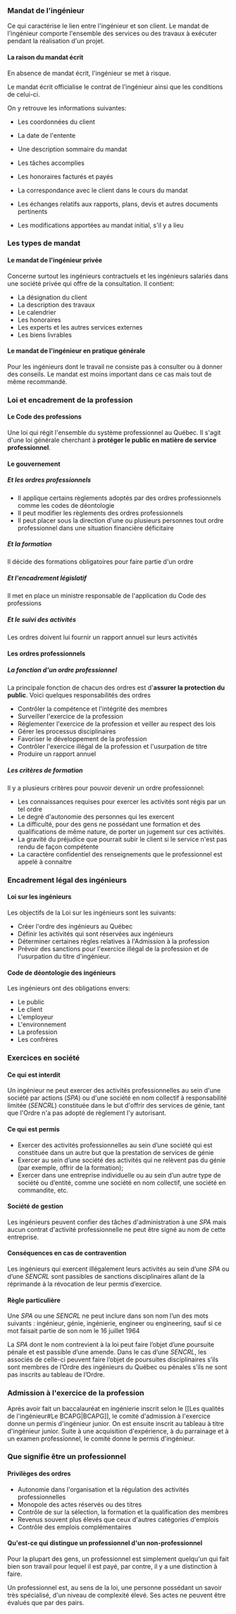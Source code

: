### Mandat de l'ingénieur
Ce qui caractérise le lien entre l'ingénieur et son client.
Le mandat de l'ingénieur comporte l'ensemble des services ou des travaux à exécuter pendant la réalisation d'un projet.

#### La raison du mandat écrit
En absence de mandat écrit, l'ingénieur se met à risque.

Le mandat écrit officialise le contrat de l'ingénieur ainsi que les conditions de celui-ci.

On y retrouve les informations suivantes:

- Les coordonnées du client

- La date de l'entente
- Une description sommaire du mandat
- Les tâches accomplies
- Les honoraires facturés et payés
- La correspondance avec le client dans le cours du mandat
- Les échanges relatifs aux rapports, plans, devis et autres documents pertinents
- Les modifications apportées au mandat initial, s'il y a lieu

### Les types de mandat
#### Le mandat de l'ingénieur privée
Concerne surtout les ingénieurs contractuels et les ingénieurs salariés dans une société privée qui offre de la consultation. Il contient:
- La désignation du client
- La description des travaux
- Le calendrier
- Les honoraires
- Les experts et les autres services externes
- Les biens livrables
#### Le mandat de l'ingénieur en pratique générale
Pour les ingénieurs dont le travail ne consiste pas à consulter ou à donner des conseils. Le mandat est moins important dans ce cas mais tout de même recommandé.

### Loi et encadrement de la profession
#### Le Code des professions
Une loi qui régit l'ensemble du système professionnel au Québec. Il s'agit d'une loi générale cherchant à **protéger le public en matière de service professionnel**.
#### Le gouvernement

##### Et les ordres professionnels
- Il applique certains règlements adoptés par des ordres professionnels comme les codes de déontologie
- Il peut modifier les règlements des ordres professionnels
- Il peut placer sous la direction d'une ou plusieurs personnes tout ordre professionnel dans une situation financière déficitaire
##### Et la formation
Il décide des formations obligatoires pour faire partie d'un ordre
##### Et l'encadrement législatif
Il met en place un ministre responsable de l'application du Code des professions
##### Et le suivi des activités
Les ordres doivent lui fournir un rapport annuel sur leurs activités

#### Les ordres professionnels
##### La fonction d'un ordre professionnel
La principale fonction de chacun des ordres est d'**assurer la protection du public**. Voici quelques responsabilités des ordres
- Contrôler la compétence et l'intégrité des membres
- Surveiller l'exercice de la profession
- Réglementer l'exercice de la profession et veiller au respect des lois
- Gérer les processus disciplinaires
- Favoriser le développement de la profession
- Contrôler l'exercice illégal de la profession et l'usurpation de titre
- Produire un rapport annuel
##### Les critères de formation
Il y a plusieurs critères pour pouvoir devenir un ordre professionnel:
- Les connaissances requises pour exercer les activités sont régis par un tel ordre
- Le degré d'autonomie des personnes qui les exercent
- La difficulté, pour des gens ne possédant une formation et des qualifications de même nature, de porter un jugement sur ces activités.
- La gravité du préjudice que pourrait subir le client si le service n'est pas rendu de façon compétente
- La caractère confidentiel des renseignements que le professionnel est appelé à connaitre

### Encadrement légal des ingénieurs
#### Loi sur les ingénieurs
Les objectifs de la Loi sur les ingénieurs sont les suivants: 
- Créer l'ordre des ingénieurs au Québec
- Définir les activités qui sont réservées aux ingénieurs
- Déterminer certaines règles relatives à l'Admission à la profession
- Prévoir des sanctions pour l'exercice illégal de la profession et de l'usurpation du titre d'ingénieur.
#### Code de déontologie des ingénieurs
Les ingénieurs ont des obligations envers:
- Le public
- Le client
- L'employeur
- L'environnement
- La profession
- Les confrères

### Exercices en société
#### Ce qui est interdit
Un ingénieur ne peut exercer des activités professionnelles au sein d'une société par actions (*SPA*) ou d'une société en nom collectif à responsabilité limitée (*SENCRL*) constituée dans le but d'offrir des services de génie, tant que l'Ordre n'a pas adopté de règlement l'y autorisant.
#### Ce qui est permis
- Exercer des activités professionnelles au sein d’une société qui est constituée dans un autre but que la prestation de services de génie
- Exercer au sein d’une société des activités qui ne relèvent pas du génie (par exemple, offrir de la formation); 
- Exercer dans une entreprise individuelle ou au sein d’un autre type de société ou d’entité, comme une société en nom collectif, une société en commandite, etc.

#### Société de gestion
Les ingénieurs peuvent confier des tâches d'administration à une *SPA*  mais aucun contrat d'activité professionnelle ne peut être signé au nom de cette entreprise.

#### Conséquences en cas de contravention
Les ingénieurs qui exercent illégalement leurs activités au sein d’une *SPA* ou d’une *SENCRL* sont passibles de sanctions disciplinaires allant de la réprimande à la révocation de leur permis d’exercice.

#### Règle particulière
Une *SPA* ou une *SENCRL* ne peut inclure dans son nom l’un des mots suivants : ingénieur, génie, ingénierie, engineer ou engineering, sauf si ce mot faisait partie de son nom le 16 juillet 1964

La *SPA* dont le nom contrevient à la loi peut faire l’objet d’une poursuite pénale et est passible d’une amende. Dans le cas d’une *SENCRL*, les associés de celle-ci peuvent faire l’objet de poursuites disciplinaires s’ils sont membres de l’Ordre des ingénieurs du Québec ou pénales s’ils ne sont pas inscrits au tableau de l’Ordre.

### Admission à l'exercice de la profession
Après avoir fait un baccalauréat en ingénierie inscrit selon le [[Les qualités de l'ingénieur#Le BCAPG|BCAPG]], le comité d'admission à l'exercice donne un permis d'ingénieur junior. On est ensuite inscrit au tableau à titre d'ingénieur junior. Suite à une acquisition d'expérience, à du parrainage et à un examen professionnel, le comité donne le permis d'ingénieur.

### Que signifie être un professionnel

#### Privilèges des ordres
- Autonomie dans l'organisation et la régulation des activités professionnelles
- Monopole des actes réservés ou des titres
- Contrôle de sur la sélection, la formation et la qualification des membres
- Revenus souvent plus élevés que ceux d'autres catégories d'emplois
- Contrôle des emplois complémentaires
#### Qu'est-ce qui distingue un professionnel d'un non-professionnel
Pour la plupart des gens, un professionnel est simplement quelqu'un qui fait bien son travail pour lequel il est payé, par contre, il y a une distinction à faire.

Un professionnel est, au sens de la loi, une personne possédant un savoir très spécialisé, d'un niveau de complexité élevé. Ses actes ne peuvent être évalués que par des pairs.